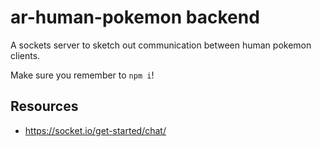 # ar-human-pokemon backend

A sockets server to sketch out communication between human pokemon clients.

Make sure you remember to `npm i`!

## Resources

- https://socket.io/get-started/chat/

